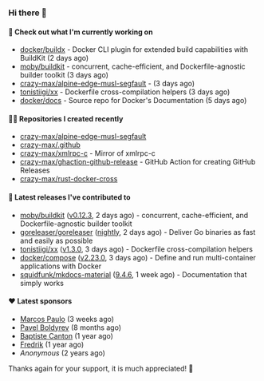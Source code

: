 ### Hi there 👋

#### 👷 Check out what I'm currently working on

- [docker/buildx](https://github.com/docker/buildx) - Docker CLI plugin for extended build capabilities with BuildKit (2 days ago)
- [moby/buildkit](https://github.com/moby/buildkit) - concurrent, cache-efficient, and Dockerfile-agnostic builder toolkit (3 days ago)
- [crazy-max/alpine-edge-musl-segfault](https://github.com/crazy-max/alpine-edge-musl-segfault) -  (3 days ago)
- [tonistiigi/xx](https://github.com/tonistiigi/xx) - Dockerfile cross-compilation helpers (3 days ago)
- [docker/docs](https://github.com/docker/docs) - Source repo for Docker&#39;s Documentation (5 days ago)

#### 👨‍💻 Repositories I created recently

- [crazy-max/alpine-edge-musl-segfault](https://github.com/crazy-max/alpine-edge-musl-segfault)
- [crazy-max/.github](https://github.com/crazy-max/.github)
- [crazy-max/xmlrpc-c](https://github.com/crazy-max/xmlrpc-c) - Mirror of xmlrpc-c
- [crazy-max/ghaction-github-release](https://github.com/crazy-max/ghaction-github-release) - GitHub Action for creating GitHub Releases
- [crazy-max/rust-docker-cross](https://github.com/crazy-max/rust-docker-cross)

#### 🚀 Latest releases I've contributed to

- [moby/buildkit](https://github.com/moby/buildkit) ([v0.12.3](https://github.com/moby/buildkit/releases/tag/v0.12.3), 2 days ago) - concurrent, cache-efficient, and Dockerfile-agnostic builder toolkit
- [goreleaser/goreleaser](https://github.com/goreleaser/goreleaser) ([nightly](https://github.com/goreleaser/goreleaser/releases/tag/nightly), 2 days ago) - Deliver Go binaries as fast and easily as possible
- [tonistiigi/xx](https://github.com/tonistiigi/xx) ([v1.3.0](https://github.com/tonistiigi/xx/releases/tag/v1.3.0), 3 days ago) - Dockerfile cross-compilation helpers
- [docker/compose](https://github.com/docker/compose) ([v2.23.0](https://github.com/docker/compose/releases/tag/v2.23.0), 3 days ago) - Define and run multi-container applications with Docker
- [squidfunk/mkdocs-material](https://github.com/squidfunk/mkdocs-material) ([9.4.6](https://github.com/squidfunk/mkdocs-material/releases/tag/9.4.6), 1 week ago) - Documentation that simply works

#### ❤️ Latest sponsors
- [Marcos Paulo](https://github.com/mr-soulfox) (3 weeks ago)
- [Pavel Boldyrev](https://github.com/bpg) (8 months ago)
- [Baptiste Canton](https://github.com/batmac) (1 year ago)
- [Fredrik](https://github.com/fredrikscode) (1 year ago)
- _Anonymous_ (2 years ago)

Thanks again for your support, it is much appreciated! 🙏

